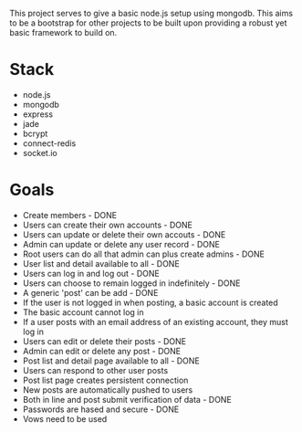 This project serves to give a basic node.js setup using mongodb. This aims to be a bootstrap for other projects to be built upon providing a robust yet basic framework to build on.

Stack
=====

-  node.js
-  mongodb
-  express
-  jade
-  bcrypt
-  connect-redis
-  socket.io

Goals
=====
  
-  Create members - DONE
-  Users can create their own accounts - DONE
-  Users can update or delete their own accouts - DONE
-  Admin can update or delete any user record - DONE
-  Root users can do all that admin can plus create admins - DONE
-  User list and detail available to all - DONE
-  Users can log in and log out - DONE
-  Users can choose to remain logged in indefinitely - DONE
-  A generic 'post' can be add - DONE
-  If the user is not logged in when posting, a basic account is created
-  The basic account cannot log in
-  If a user posts with an email address of an existing account, they must log in
-  Users can edit or delete their posts - DONE
-  Admin can edit or delete any post - DONE
-  Post list and detail page available to all - DONE
-  Users can respond to other user posts
-  Post list page creates persistent connection 
-  New posts are automatically pushed to users
-  Both in line and post submit verification of data - DONE
-  Passwords are hased and secure - DONE
-  Vows need to be used


 
 


  
